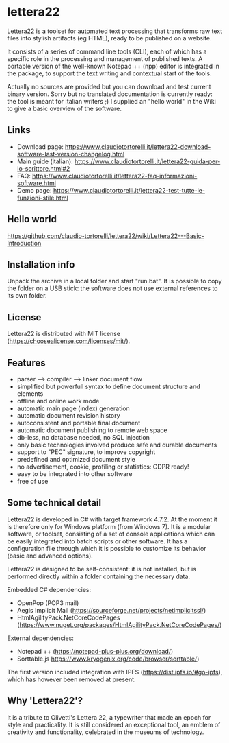 # lettera22
Lettera22 is a toolset for automated text processing that transforms raw text files into stylish artifacts (eg HTML), ready to be published on a website.

It consists of a series of command line tools (CLI), each of which has a specific role in the processing and management 
of published texts. A portable version of the well-known Notepad ++ (npp) editor is integrated in the package, 
to support the text writing and contextual start of the tools.

Actually no sources are provided but you can download and test current binary version.
Sorry but no translated documentation is currently ready: the tool is meant for Italian writers ;)
I supplied an "hello world" in the Wiki to give a basic overview of the software.

Links
-----
- Download page: https://www.claudiotortorelli.it/lettera22-download-software-last-version-changelog.html
- Main guide (italian): https://www.claudiotortorelli.it/lettera22-guida-per-lo-scrittore.html#2
- FAQ: https://www.claudiotortorelli.it/lettera22-faq-informazioni-software.html
- Demo page: https://www.claudiotortorelli.it/lettera22-test-tutte-le-funzioni-stile.html

Hello world
----------
https://github.com/claudio-tortorelli/lettera22/wiki/Lettera22---Basic-Introduction

Installation info
-----
Unpack the archive in a local folder and start "run.bat". It is possible to copy the folder on a USB stick: the software does not use external references to its own folder.

License
------
Lettera22 is distributed with MIT license (https://choosealicense.com/licenses/mit/).

Features
-----
- parser --> compiler --> linker document flow
- simplified but powerfull syntax to define document structure and elements
- offline and online work mode
- automatic main page (index) generation
- automatic document revision history
- autoconsistent and portable final document 
- automatic document publishing to remote web space
- db-less, no database needed, no SQL injection
- only basic technologies involved produce safe and durable documents
- support to "PEC" signature, to improve copyright
- predefined and optimized document style
- no advertisement, cookie, profiling or statistics: GDPR ready!
- easy to be integrated into other software
- free of use

Some technical detail
---------------------
Lettera22 is developed in C# with target framework 4.7.2. At the moment it is therefore only for Windows platform (from Windows 7). It is a modular software, or toolset, consisting of a set of console applications  which can be easily integrated into batch scripts or other software. It has a configuration file through which it is possible to customize its behavior (basic and advanced options).

Lettera22 is designed to be self-consistent: it is not installed, but is performed directly within a folder containing the necessary data.

Embedded C# dependencies:
- OpenPop (POP3 mail)
- Aegis Implicit Mail (https://sourceforge.net/projects/netimplicitssl/)
- HtmlAgilityPack.NetCoreCodePages (https://www.nuget.org/packages/HtmlAgilityPack.NetCoreCodePages/)

External dependencies:
- Notepad ++ (https://notepad-plus-plus.org/download/)
- Sorttable.js https://www.kryogenix.org/code/browser/sorttable/)

The first version included integration with IPFS (https://dist.ipfs.io/#go-ipfs), which has however been removed at present.

Why 'Lettera22'?
-----
It is a tribute to Olivetti's Lettera 22, a typewriter that made an epoch for style and practicality. It is still considered an exceptional tool, an emblem of creativity and functionality, celebrated in the museums of technology.
